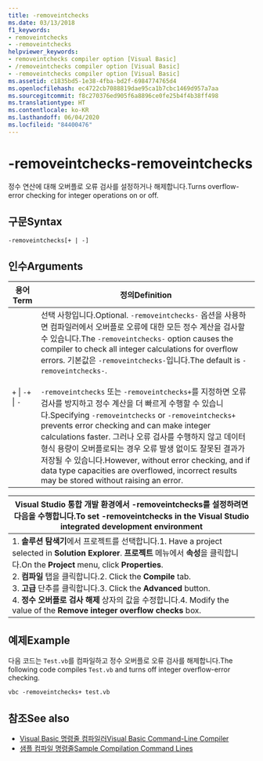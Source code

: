 ```yaml
---
title: -removeintchecks
ms.date: 03/13/2018
f1_keywords:
- removeintchecks
- -removeintchecks
helpviewer_keywords:
- removeintchecks compiler option [Visual Basic]
- /removeintchecks compiler option [Visual Basic]
- -removeintchecks compiler option [Visual Basic]
ms.assetid: c1835bd5-1e38-4fba-bd2f-6984774765d4
ms.openlocfilehash: ec4722cb7088819dae95ca1b7cbc1469d957a7aa
ms.sourcegitcommit: f8c270376ed905f6a8896ce0fe25b4f4b38ff498
ms.translationtype: HT
ms.contentlocale: ko-KR
ms.lasthandoff: 06/04/2020
ms.locfileid: "84400476"
---
```

# <a name="-removeintchecks"></a><span data-ttu-id="975e6-102">-removeintchecks</span><span class="sxs-lookup"><span data-stu-id="975e6-102">-removeintchecks</span></span>
<span data-ttu-id="975e6-103">정수 연산에 대해 오버플로 오류 검사를 설정하거나 해제합니다.</span><span class="sxs-lookup"><span data-stu-id="975e6-103">Turns overflow-error checking for integer operations on or off.</span></span>  
  
## <a name="syntax"></a><span data-ttu-id="975e6-104">구문</span><span class="sxs-lookup"><span data-stu-id="975e6-104">Syntax</span></span>  
  
```console  
-removeintchecks[+ | -]  
```  
  
## <a name="arguments"></a><span data-ttu-id="975e6-105">인수</span><span class="sxs-lookup"><span data-stu-id="975e6-105">Arguments</span></span>  
  
|<span data-ttu-id="975e6-106">용어</span><span class="sxs-lookup"><span data-stu-id="975e6-106">Term</span></span>|<span data-ttu-id="975e6-107">정의</span><span class="sxs-lookup"><span data-stu-id="975e6-107">Definition</span></span>|  
|---|---|  
|<span data-ttu-id="975e6-108">`+` &#124; `-`</span><span class="sxs-lookup"><span data-stu-id="975e6-108">`+` &#124; `-`</span></span>|<span data-ttu-id="975e6-109">선택 사항입니다.</span><span class="sxs-lookup"><span data-stu-id="975e6-109">Optional.</span></span> <span data-ttu-id="975e6-110">`-removeintchecks-` 옵션을 사용하면 컴파일러에서 오버플로 오류에 대한 모든 정수 계산을 검사할 수 있습니다.</span><span class="sxs-lookup"><span data-stu-id="975e6-110">The `-removeintchecks-` option causes the compiler to check all integer calculations for overflow errors.</span></span> <span data-ttu-id="975e6-111">기본값은 `-removeintchecks-`입니다.</span><span class="sxs-lookup"><span data-stu-id="975e6-111">The default is `-removeintchecks-`.</span></span><br /><br /> <span data-ttu-id="975e6-112">`-removeintchecks` 또는 `-removeintchecks+`를 지정하면 오류 검사를 방지하고 정수 계산을 더 빠르게 수행할 수 있습니다.</span><span class="sxs-lookup"><span data-stu-id="975e6-112">Specifying `-removeintchecks` or `-removeintchecks+` prevents error checking and can make integer calculations faster.</span></span> <span data-ttu-id="975e6-113">그러나 오류 검사를 수행하지 않고 데이터 형식 용량이 오버플로되는 경우 오류 발생 없이도 잘못된 결과가 저장될 수 있습니다.</span><span class="sxs-lookup"><span data-stu-id="975e6-113">However, without error checking, and if data type capacities are overflowed, incorrect results may be stored without raising an error.</span></span>|  
  
|<span data-ttu-id="975e6-114">Visual Studio 통합 개발 환경에서 -removeintchecks를 설정하려면 다음을 수행합니다.</span><span class="sxs-lookup"><span data-stu-id="975e6-114">To set -removeintchecks in the Visual Studio integrated development environment</span></span>|  
|---|  
|<span data-ttu-id="975e6-115">1.  **솔루션 탐색기**에서 프로젝트를 선택합니다.</span><span class="sxs-lookup"><span data-stu-id="975e6-115">1.  Have a project selected in **Solution Explorer**.</span></span> <span data-ttu-id="975e6-116">**프로젝트** 메뉴에서 **속성**을 클릭합니다.</span><span class="sxs-lookup"><span data-stu-id="975e6-116">On the **Project** menu, click **Properties**.</span></span> <br /><span data-ttu-id="975e6-117">2.  **컴파일** 탭을 클릭합니다.</span><span class="sxs-lookup"><span data-stu-id="975e6-117">2.  Click the **Compile** tab.</span></span><br /><span data-ttu-id="975e6-118">3.  **고급** 단추를 클릭합니다.</span><span class="sxs-lookup"><span data-stu-id="975e6-118">3.  Click the **Advanced** button.</span></span><br /><span data-ttu-id="975e6-119">4.  **정수 오버플로 검사 해제** 상자의 값을 수정합니다.</span><span class="sxs-lookup"><span data-stu-id="975e6-119">4.  Modify the value of the **Remove integer overflow checks** box.</span></span>|  
  
## <a name="example"></a><span data-ttu-id="975e6-120">예제</span><span class="sxs-lookup"><span data-stu-id="975e6-120">Example</span></span>  
 <span data-ttu-id="975e6-121">다음 코드는 `Test.vb`를 컴파일하고 정수 오버플로 오류 검사를 해제합니다.</span><span class="sxs-lookup"><span data-stu-id="975e6-121">The following code compiles `Test.vb` and turns off integer overflow-error checking.</span></span>  
  
```console
vbc -removeintchecks+ test.vb  
```  
  
## <a name="see-also"></a><span data-ttu-id="975e6-122">참조</span><span class="sxs-lookup"><span data-stu-id="975e6-122">See also</span></span>

- [<span data-ttu-id="975e6-123">Visual Basic 명령줄 컴파일러</span><span class="sxs-lookup"><span data-stu-id="975e6-123">Visual Basic Command-Line Compiler</span></span>](index.md)
- [<span data-ttu-id="975e6-124">샘플 컴파일 명령줄</span><span class="sxs-lookup"><span data-stu-id="975e6-124">Sample Compilation Command Lines</span></span>](sample-compilation-command-lines.md)
